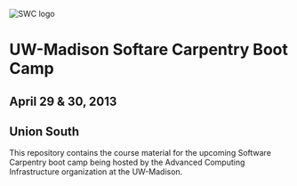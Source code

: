![SWC logo](http://software-carpentry.org/img/software-carpentry-banner.png)

UW-Madison Softare Carpentry Boot Camp
=======================================

April 29 & 30, 2013
--------------------

Union South
--------------

This repository contains the course material for the upcoming Software
Carpentry boot camp being hosted by the Advanced Computing
Infrastructure organization at the UW-Madison.

